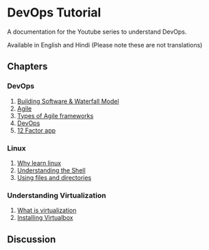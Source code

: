 # DevOps Tutorial

A documentation for the Youtube series to understand DevOps.

Available in English and Hindi (Please note these are not translations)

## Chapters

### DevOps

1. [Building Software & Waterfall Model](DevOps/ch_01.md)
2. [Agile](DevOps/ch_02.md)
3. [Types of Agile frameworks](DevOps/ch_03.md)
4. [DevOps](DevOps/ch_04.md)
5. [12 Factor app](DevOps/ch_05.md)

### Linux

1. [Why learn linux](Linux/ch_01.md)
2. [Understanding the Shell](Linux/ch_02.md)
3. [Using files and directories](Linux/ch_01.md)

### Understanding Virtualization

1. [What is virtualization](Virtualization/ch_01.md)
2. [Installing Virtualbox](Virtualization/ch_02.md)

## Discussion


